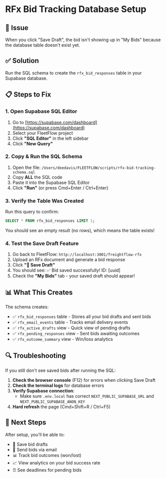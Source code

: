 # RFx Bid Tracking Database Setup

## 🎯 Issue
When you click "Save Draft", the bid isn't showing up in "My Bids" because the database table doesn't exist yet.

## ✅ Solution
Run the SQL schema to create the `rfx_bid_responses` table in your Supabase database.

## 📋 Steps to Fix

### 1. Open Supabase SQL Editor
1. Go to [https://supabase.com/dashboard](https://supabase.com/dashboard)
2. Select your FleetFlow project
3. Click **"SQL Editor"** in the left sidebar
4. Click **"New Query"**

### 2. Copy & Run the SQL Schema
1. Open the file: `/Users/deedavis/FLEETFLOW/scripts/rfx-bid-tracking-schema.sql`
2. Copy **ALL** the SQL code
3. Paste it into the Supabase SQL Editor
4. Click **"Run"** (or press Cmd+Enter / Ctrl+Enter)

### 3. Verify the Table Was Created
Run this query to confirm:
```sql
SELECT * FROM rfx_bid_responses LIMIT 1;
```

You should see an empty result (no rows), which means the table exists!

### 4. Test the Save Draft Feature
1. Go back to FleetFlow: `http://localhost:3001/freightflow-rfx`
2. Upload an RFx document and generate a bid response
3. Click **"💾 Save Draft"**
4. You should see: ✅ Bid saved successfully! ID: [uuid]
5. Check the **"My Bids"** tab - your saved draft should appear!

## 📊 What This Creates

The schema creates:
- ✅ `rfx_bid_responses` table - Stores all your bid drafts and sent bids
- ✅ `rfx_email_events` table - Tracks email delivery events
- ✅ `rfx_active_drafts` view - Quick view of pending drafts
- ✅ `rfx_pending_responses` view - Sent bids awaiting outcomes
- ✅ `rfx_outcome_summary` view - Win/loss analytics

## 🔍 Troubleshooting

If you still don't see saved bids after running the SQL:

1. **Check the browser console** (F12) for errors when clicking Save Draft
2. **Check the terminal logs** for database errors
3. **Verify Supabase connection**:
   - Make sure `.env.local` has correct `NEXT_PUBLIC_SUPABASE_URL` and `NEXT_PUBLIC_SUPABASE_ANON_KEY`
4. **Hard refresh** the page (Cmd+Shift+R / Ctrl+F5)

## 📝 Next Steps

After setup, you'll be able to:
- 💾 Save bid drafts
- 📧 Send bids via email
- 📊 Track bid outcomes (won/lost)
- 📈 View analytics on your bid success rate
- ⏰ See deadlines for pending bids

